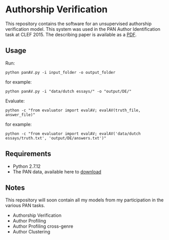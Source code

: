 # Authorship Verification

This repository contains the software for an unsupervised authorship verification model.  This system was used in the PAN Author Identification task at CLEF 2015.  The describing paper is available as a [PDF](http://ceur-ws.org/Vol-1391/28-CR.pdf "Paper").


## Usage

Run:

    python panAV.py -i input_folder -o output_folder

for example:

    python panAV.py -i "data/dutch essays/" -o "output/DE/"

Evaluate:

    python -c "from evaluator import evalAV; evalAV(truth_file, answer_file)"

for example:

    python -c "from evaluator import evalAV; evalAV('data/dutch essays/truth.txt', 'output/DE/answers.txt')"

## Requirements

- Python 2.7.12
- The PAN data, available here to [download](http://pan.webis.de/clef15/pan15-web/author-identification.html "corpus")


## Notes

This repository will soon contain all my models from my participation in the various PAN tasks.

- Authorship Verification
- Author Profiling
- Author Profiling cross-genre
- Author Clustering